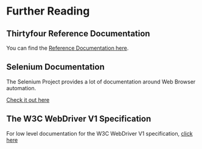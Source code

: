 # Further Reading

## Thirtyfour Reference Documentation

You can find the [Reference Documentation here](https://docs.rs/thirtyfour/).

## Selenium Documentation

The Selenium Project provides a lot of documentation around Web Browser automation.

[Check it out here](https://www.selenium.dev/documentation/)

## The W3C WebDriver V1 Specification

For low level documentation for the W3C WebDriver V1 specification, [click here](https://www.w3.org/TR/webdriver1/)